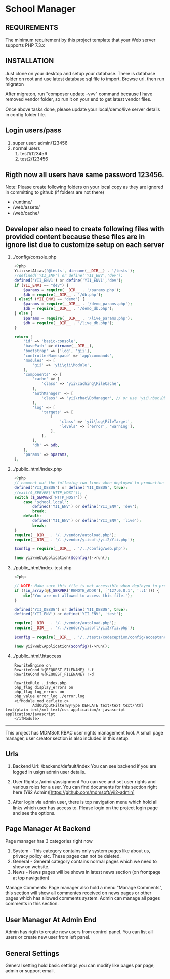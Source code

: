 
School Manager
============================

REQUIREMENTS
------------

The minimum requirement by this project template that your Web server supports PHP 7.3.x


INSTALLATION
------------

Just clone on your desktop and setup your database. There is database folder on root and use latest database sql file to import. Browse url.
then run migraton


After migraton, run "composer update -vvv" command because I have removed vendor folder, so run it on your end to get latest vendor files.

Once above tasks done, please update your local/demo/live server details in config folder file.

Login users/pass
----------
1. super user: admin/123456
2. normal users
	1. test1/123456
	2. test2/123456
				
Rigth now all users have same password 123456.
---------------------------

Note: Please create following folders on your local copy as they are ignored in committing to github (if folders are not there)

- /runtime/
- /web/assets/
- /web/cache/

Developer also need to create following files with provided content because these files are in ignore list due to customize setup on each server
-------------------------------------------------------------------------------------------------------------------------------------------------
1. ./config/console.php
```php
    <?php
    Yii::setAlias('@tests', dirname(__DIR__) . '/tests');
    //defined('YII_ENV') or define('YII_ENV','dev');
    defined('YII_ENV1') or define('YII_ENV1','dev');
    if (YII_ENV1 == "dev") {
        $params = require(__DIR__ . '/params.php');
        $db = require(__DIR__ . '/db.php');
    } elseif (YII_ENV1 == "demo") {    
        $params = require(__DIR__ . '/demo_params.php');
        $db = require(__DIR__ . '/demo_db.php');
    } else {
        $params = require(__DIR__ . '/live_params.php');
        $db = require(__DIR__ . '/live_db.php');
    }

    return [
        'id' => 'basic-console',
        'basePath' => dirname(__DIR__),
        'bootstrap' => ['log', 'gii'],
        'controllerNamespace' => 'app\commands',
        'modules' => [
            'gii' => 'yii\gii\Module',
        ],
        'components' => [
            'cache' => [
                'class' => 'yii\caching\FileCache',
            ],
            'authManager' => [
                'class' => 'yii\rbac\DbManager', // or use 'yii\rbac\DbManager'
            ],
            'log' => [
                'targets' => [
                    [
                        'class' => 'yii\log\FileTarget',
                        'levels' => ['error', 'warning'],
                    ],
                ],
            ],
            'db' => $db,
        ],
        'params' => $params,
    ];

```

2. ./public_html/index.php
```php
    <?php
    // comment out the following two lines when deployed to production
    defined('YII_DEBUG') or define('YII_DEBUG', true);
    //exit($_SERVER['HTTP_HOST']);
    switch ($_SERVER['HTTP_HOST']) {    
        case 'school.local':
            defined('YII_ENV') or define('YII_ENV', 'dev');        
            break;
        default:
            defined('YII_ENV') or define('YII_ENV', 'live');
            break;
    }
    require(__DIR__ . '/../vendor/autoload.php');
    require(__DIR__ . '/../vendor/yiisoft/yii2/Yii.php');

    $config = require(__DIR__ . '/../config/web.php');

    (new yii\web\Application($config))->run();
```


3. ./public_html/index-test.php
```php
    <?php

    // NOTE: Make sure this file is not accessible when deployed to production
    if (!in_array(@$_SERVER['REMOTE_ADDR'], ['127.0.0.1', '::1'])) {
        die('You are not allowed to access this file.');
    }

    defined('YII_DEBUG') or define('YII_DEBUG', true);
    defined('YII_ENV') or define('YII_ENV', 'test');

    require(__DIR__ . '/../vendor/autoload.php');
    require(__DIR__ . '/../vendor/yiisoft/yii2/Yii.php');

    $config = require(__DIR__ . '/../tests/codeception/config/acceptance.php');

    (new yii\web\Application($config))->run();
```
4. ./public_html/.htaccess
```htaccess
    RewriteEngine on
    RewriteCond %{REQUEST_FILENAME} !-f
    RewriteCond %{REQUEST_FILENAME} !-d

    RewriteRule . index.php
    php_flag display_errors on
    php_flag log_errors on
    php_value error_log ./error.log
    <ifModule mod_deflate.c>
            AddOutputFilterByType DEFLATE text/text text/html text/plain text/xml text/css application/x-javascript application/javascript
    </ifModule>     
```

----------------------------

This project has MDMSoft RBAC user rights management tool. A small page manager, user creator section is also included in this setup.

Urls
------
1. Backend Url: /backend/default/index
You can see backend if you are logged in usign admin user details.

2. User Rights: /admin/assignment 
You can see and set user rights and various roles for a user. You can find documents for this section right here (Yii2 Admin)[https://github.com/mdmsoft/yii2-admin]

3. After login via admin user, there is top navigation menu which hold  all links which user has access to. Please login on the project login page and see the options.

Page Manager At Backend
------------------------
Page manager has 3 categories right now
1. System - This category contains only system pages like about us, privacy policy etc. These pages can not be deleted.
2. General - General category contains normal pages which we need to show on website.
3. News - News pages will be shows in latest news section (on frontpage at top navigation)

Manage Comments: Page manager also hold a menu "Manage Comments", this section will show all commentes received on news pages or other pages which has allowed comments system. Admin can manage all pages comments in this section.


User Manager At Admin End
-------------------------
Admin has rigth to create new users from control panel. You can list all users or create new user from left panel.


General Settings
---------------- 
General setting hold basic settings you can modify like pages par page, admin or support email.
